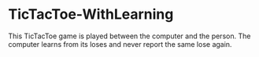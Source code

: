 # TicTacToe-WithLearning
This TicTacToe game is played between the computer and the person.  The computer learns from its loses and never report the same lose again.
